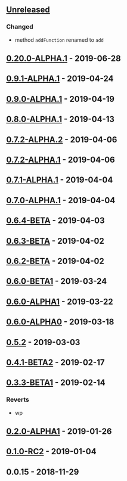 <a name="unreleased"></a>
## [Unreleased]

### Changed
- method `addFunction` renamed to `add`


<a name="0.20.0-ALPHA.1"></a>
## [0.20.0-ALPHA.1] - 2019-06-28

<a name="0.9.1-ALPHA.1"></a>
## [0.9.1-ALPHA.1] - 2019-04-24

<a name="0.9.0-ALPHA.1"></a>
## [0.9.0-ALPHA.1] - 2019-04-19

<a name="0.8.0-ALPHA.1"></a>
## [0.8.0-ALPHA.1] - 2019-04-13

<a name="0.7.2-ALPHA.2"></a>
## [0.7.2-ALPHA.2] - 2019-04-06

<a name="0.7.2-ALPHA.1"></a>
## [0.7.2-ALPHA.1] - 2019-04-06

<a name="0.7.1-ALPHA.1"></a>
## [0.7.1-ALPHA.1] - 2019-04-04

<a name="0.7.0-ALPHA.1"></a>
## [0.7.0-ALPHA.1] - 2019-04-04

<a name="0.6.4-BETA"></a>
## [0.6.4-BETA] - 2019-04-03

<a name="0.6.3-BETA"></a>
## [0.6.3-BETA] - 2019-04-02

<a name="0.6.2-BETA"></a>
## [0.6.2-BETA] - 2019-04-02

<a name="0.6.0-BETA1"></a>
## [0.6.0-BETA1] - 2019-03-24

<a name="0.6.0-ALPHA1"></a>
## [0.6.0-ALPHA1] - 2019-03-22

<a name="0.6.0-ALPHA0"></a>
## [0.6.0-ALPHA0] - 2019-03-18

<a name="0.5.2"></a>
## [0.5.2] - 2019-03-03

<a name="0.4.1-BETA2"></a>
## [0.4.1-BETA2] - 2019-02-17

<a name="0.3.3-BETA1"></a>
## [0.3.3-BETA1] - 2019-02-14
### Reverts
- wp


<a name="0.2.0-ALPHA1"></a>
## [0.2.0-ALPHA1] - 2019-01-26

<a name="0.1.0-RC2"></a>
## [0.1.0-RC2] - 2019-01-04

<a name="0.0.15"></a>
## 0.0.15 - 2018-11-29

[Unreleased]: https://github.com/alecrabbit/php-counters/compare/0.20.0-ALPHA.1...HEAD
[0.20.0-ALPHA.1]: https://github.com/alecrabbit/php-counters/compare/0.9.1-ALPHA.1...0.20.0-ALPHA.1
[0.9.1-ALPHA.1]: https://github.com/alecrabbit/php-counters/compare/0.9.0-ALPHA.1...0.9.1-ALPHA.1
[0.9.0-ALPHA.1]: https://github.com/alecrabbit/php-counters/compare/0.8.0-ALPHA.1...0.9.0-ALPHA.1
[0.8.0-ALPHA.1]: https://github.com/alecrabbit/php-counters/compare/0.7.2-ALPHA.2...0.8.0-ALPHA.1
[0.7.2-ALPHA.2]: https://github.com/alecrabbit/php-counters/compare/0.7.2-ALPHA.1...0.7.2-ALPHA.2
[0.7.2-ALPHA.1]: https://github.com/alecrabbit/php-counters/compare/0.7.1-ALPHA.1...0.7.2-ALPHA.1
[0.7.1-ALPHA.1]: https://github.com/alecrabbit/php-counters/compare/0.7.0-ALPHA.1...0.7.1-ALPHA.1
[0.7.0-ALPHA.1]: https://github.com/alecrabbit/php-counters/compare/0.6.4-BETA...0.7.0-ALPHA.1
[0.6.4-BETA]: https://github.com/alecrabbit/php-counters/compare/0.6.3-BETA...0.6.4-BETA
[0.6.3-BETA]: https://github.com/alecrabbit/php-counters/compare/0.6.2-BETA...0.6.3-BETA
[0.6.2-BETA]: https://github.com/alecrabbit/php-counters/compare/0.6.0-BETA1...0.6.2-BETA
[0.6.0-BETA1]: https://github.com/alecrabbit/php-counters/compare/0.6.0-ALPHA1...0.6.0-BETA1
[0.6.0-ALPHA1]: https://github.com/alecrabbit/php-counters/compare/0.6.0-ALPHA0...0.6.0-ALPHA1
[0.6.0-ALPHA0]: https://github.com/alecrabbit/php-counters/compare/0.5.2...0.6.0-ALPHA0
[0.5.2]: https://github.com/alecrabbit/php-counters/compare/0.4.1-BETA2...0.5.2
[0.4.1-BETA2]: https://github.com/alecrabbit/php-counters/compare/0.3.3-BETA1...0.4.1-BETA2
[0.3.3-BETA1]: https://github.com/alecrabbit/php-counters/compare/0.2.0-ALPHA1...0.3.3-BETA1
[0.2.0-ALPHA1]: https://github.com/alecrabbit/php-counters/compare/0.1.0-RC2...0.2.0-ALPHA1
[0.1.0-RC2]: https://github.com/alecrabbit/php-counters/compare/0.0.15...0.1.0-RC2
